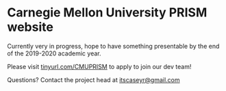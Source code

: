 # Carnegie Mellon University PRISM website

Currently very in progress, hope to have something presentable by the end of the 2019-2020 academic year.

Please visit [tinyurl.com/CMUPRISM](http://tinyurl.com/CMUPRISM) to apply to join our dev team!

Questions? Contact the project head at itscaseyr@gmail.com